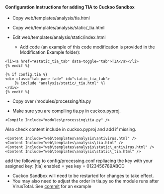#### Configuration Instructions for adding TIA to Cuckoo Sandbox

* Copy web/templates/analysis/tia.html

* Copy web/templates/analysis/static/_tia.html

* Edit web/templates/analysis/static/index.html

  * Add code (an example of this code modification is provided in the Modification Example folder):

```{% if config.tia and analysis.info.category == "file" %}
<li><a href="#static_tia_tab" data-toggle="tab">TIA</a></li>
{% endif %}

{% if config.tia %}
<div class="tab-pane fade" id="static_tia_tab">
    {% include "analysis/static/_tia.html" %}
</div>
{% endif %}
```

* Copy over /modules/processing/tia.py

* Make sure you are compiling tia.py in cuckoo.pyproj.

```
<Compile Include="modules\processing\tia.py" />
```

Also check content include in cuckoo.pyproj and add if missing.
```
<Content Include="web\templates\analysis\antivirus.html" />
<Content Include="web\templates\analysis\tia.html" />
<Content Include="web\templates\analysis\static\_antivirus.html" />
<Content Include="web\templates\analysis\static\_tia.html" />
```
add the following to config/processing.conf repliacing the key with your assigned key:
[tia]
enabled = yes
key = 0123456789ABCD

* Cuckoo Sandbox will need to be restarted for changes to take effect. 
* You may also need to adjust the order in tia.py so the module runs after VirusTotal. See [commit](https://github.com/RandomRhythm/threatintelligenceaggregator/commit/82ba02044f0eb35ee2970646ae8f7de822bb96fd) for an example

